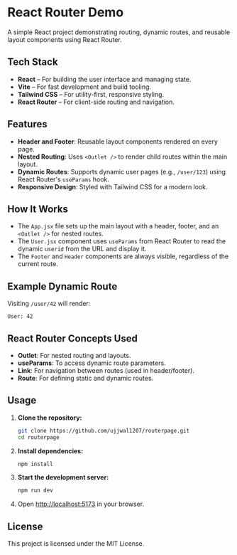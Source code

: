 # React Router Demo

A simple React project demonstrating routing, dynamic routes, and reusable layout components using React Router.

## Tech Stack

- **React** – For building the user interface and managing state.
- **Vite** – For fast development and build tooling.
- **Tailwind CSS** – For utility-first, responsive styling.
- **React Router** – For client-side routing and navigation.

## Features

- **Header and Footer**: Reusable layout components rendered on every page.
- **Nested Routing**: Uses `<Outlet />` to render child routes within the main layout.
- **Dynamic Routes**: Supports dynamic user pages (e.g., `/user/123`) using React Router's `useParams` hook.
- **Responsive Design**: Styled with Tailwind CSS for a modern look.

## How It Works

- The `App.jsx` file sets up the main layout with a header, footer, and an `<Outlet />` for nested routes.
- The `User.jsx` component uses `useParams` from React Router to read the dynamic `userid` from the URL and display it.
- The `Footer` and `Header` components are always visible, regardless of the current route.

## Example Dynamic Route

Visiting `/user/42` will render:

```
User: 42
```

## React Router Concepts Used

- **Outlet**: For nested routing and layouts.
- **useParams**: To access dynamic route parameters.
- **Link**: For navigation between routes (used in header/footer).
- **Route**: For defining static and dynamic routes.

## Usage

1. **Clone the repository:**
   ```sh
   git clone https://github.com/ujjwal1207/routerpage.git
   cd routerpage
   ```

2. **Install dependencies:**
   ```sh
   npm install
   ```

3. **Start the development server:**
   ```sh
   npm run dev
   ```

4. Open [http://localhost:5173](http://localhost:5173) in your browser.

## License

This project is licensed under the MIT License.
